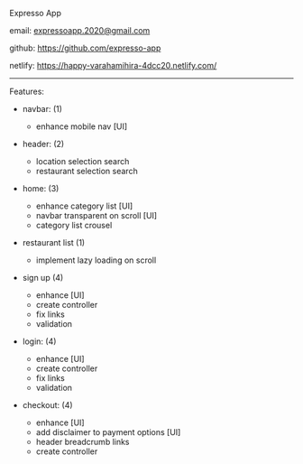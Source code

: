 Expresso App


email: expressoapp.2020@gmail.com

github: https://github.com/expresso-app

netlify: https://happy-varahamihira-4dcc20.netlify.com/


----------------------------------------------------

Features:


- navbar: (1)
    - enhance mobile nav [UI]

- header: (2)
    - location selection search
    - restaurant selection search

- home: (3)
    - enhance category list [UI]
    - navbar transparent on scroll [UI]
    - category list crousel
    
- restaurant list (1)
    - implement lazy loading on scroll


- sign up (4)
    - enhance [UI]
    - create controller
    - fix links
    - validation

- login: (4)
    - enhance [UI]
    - create controller
    - fix links
    - validation

- checkout: (4)
    - enhance [UI]
    - add disclaimer to payment options [UI]
    - header breadcrumb links
    - create controller

